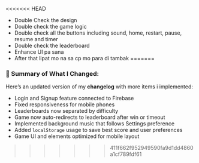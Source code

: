 <<<<<<< HEAD
- Double Check the design
- Double check the game logic
- Double check all the buttons including sound, home, restart, pause, resume and timer
- Double check the leaderboard
- Enhance UI pa sana
- After that lipat mo na sa cp mo para di tambak
=======
### 📌 Summary of What I Changed:
Here’s an updated version of my **changelog** with more items i implemented:

- Login and Signup feature connected to Firebase  
- Fixed responsiveness for mobile phones  
- Leaderboards now separated by difficulty  
- Game now auto-redirects to leaderboard after win or timeout  
- Implemented background music that follows Settings preference  
- Added `localStorage` usage to save best score and user preferences  
- Game UI and elements optimized for mobile layout 
>>>>>>> 411f662f952949590fa9d1dd4860a1cf789fdf61
